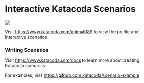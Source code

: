 # Interactive Katacoda Scenarios

[![](http://shields.katacoda.com/katacoda/animat089/count.svg)](https://www.katacoda.com/animat089 "Get your profile on Katacoda.com")

Visit https://www.katacoda.com/animat089 to view the profile and interactive scenarios

### Writing Scenarios
Visit https://www.katacoda.com/docs to learn more about creating Katacoda scenarios

For examples, visit https://github.com/katacoda/scenario-example
